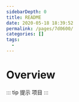 ```yaml
---
sidebarDepth: 0
title: README
date: 2020-05-18 18:39:52
permalink: /pages/7d0600/
categories: []
tags: 
  - 
---
```


# Overview

::: tip 提示
项目
:::